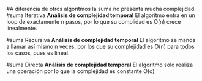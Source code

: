 #A diferencia de otros algoritmos la suma no presenta mucha complejidad.
#suma Iterativa
**Análisis de complejidad temporal**
El algoritmo entra en un loop de exactamente n pasos, por lo que su complidad es O(n) crece linealmente.

#suma Recursiva
**Análisis de complejidad temporal**
El algoritmo se manda a llamar así mismo n veces, por los que su complejidad es O(n) para todos los casos, pues es lineal.

#suma Directa
**Análisis de complejidad temporal**
El algoritmo solo realiza una operación por lo que la complejidad es constante O(o)
